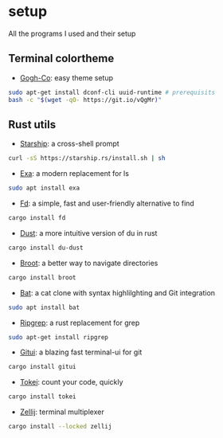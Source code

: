 # setup
All the programs I used and their setup

## Terminal colortheme
- [Gogh-Co](https://github.com/Gogh-Co/Gogh): easy theme setup
```bash
sudo apt-get install dconf-cli uuid-runtime # prerequisits
bash -c "$(wget -qO- https://git.io/vQgMr)"
```

## Rust utils
- [Starship](https://starship.rs/): a cross-shell prompt
```bash
curl -sS https://starship.rs/install.sh | sh
```
- [Exa](https://the.exa.website/): a modern replacement for ls
```bash
sudo apt install exa
```
- [Fd](https://github.com/sharkdp/fd): a simple, fast and user-friendly alternative to find
```bash
cargo install fd
```
- [Dust](https://github.com/bootandy/dust): a more intuitive version of du in rust
```bash
cargo install du-dust
```
- [Broot](https://github.com/Canop/broot): a better way to navigate directories
```bash
cargo install broot
```
- [Bat](https://github.com/sharkdp/bat): a cat clone with syntax highlilghting and Git integration
```bash
sudo apt install bat
```
- [Ripgrep](https://github.com/BurntSushi/ripgrep): a rust replacement for grep
```bash
sudo apt-get install ripgrep
```
- [Gitui](https://github.com/extrawurst/gitui): a blazing fast terminal-ui for git
```bash
cargo install gitui
```
- [Tokei](https://github.com/XAMPPRocky/tokei): count your code, quickly
```bash
cargo install tokei
```
- [Zellij](https://github.com/zellij-org/zellij): terminal multiplexer
```bash
cargo install --locked zellij
```
